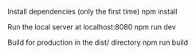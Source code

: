 
Install dependencies (only the first time)
npm install

Run the local server at localhost:8080
npm run dev

Build for production in the dist/ directory
npm run build
